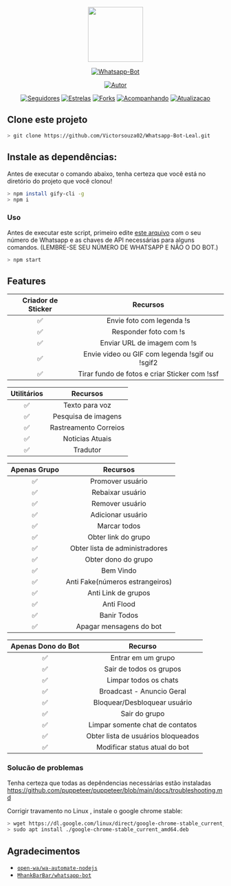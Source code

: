 <p align="center">
<img src="https://avatars0.githubusercontent.com/u/4674786?s=400&u=2f77d382a4428c141558772a2b7ad3a36bebf5bc&v=4" width="128" height="128"/>
</p>
<p align="center">
<a href="#"><img title="Whatsapp-Bot" src="https://img.shields.io/badge/Whatsapp Bot-green?colorA=%23ff0000&colorB=%23017e40&style=for-the-badge"></a>
</p>
<p align="center">
<a href="https://github.com/Victorsouza02"><img title="Autor" src="https://img.shields.io/badge/Author-Victorsouza02-blue.svg?style=for-the-badge&logo=github"></a>
</p>
<p align="center">
<a href="https://github.com/Victorsouza02/followers"><img title="Seguidores" src="https://img.shields.io/github/followers/Victorsouza02?color=red&style=flat-square"></a>
<a href="https://github.com/Victorsouza02/Whatsapp-Bot-Leal/stargazers/"><img title="Estrelas" src="https://img.shields.io/github/stars/Victorsouza02/Whatsapp-Bot-Leal?color=red&style=flat-square"></a>
<a href="https://github.com/Victorsouza02/Whatsapp-Bot-Leal/network/members"><img title="Forks" src="https://img.shields.io/github/forks/Victorsouza02/Whatsapp-Bot-Leal?color=red&style=flat-square"></a>
<a href="https://github.com/Victorsouza02/Whatsapp-Bot-Leal/watchers"><img title="Acompanhando" src="https://img.shields.io/github/watchers/Victorsouza02/Whatsapp-Bot-Leal?label=Watchers&color=blue&style=flat-square"></a>
<a href="#"><img title="Atualizacao" src="https://img.shields.io/badge/ATUALIZADO-SIM-blue.svg"/></a>
</p>

## Clone este projeto

```bash
> git clone https://github.com/Victorsouza02/Whatsapp-Bot-Leal.git
```

## Instale as dependências:
Antes de executar o comando abaixo, tenha certeza que você está 
no diretório do projeto que você clonou!

```bash
> npm install gify-cli -g
> npm i
```

### Uso
Antes de executar este script, primeiro edite [este arquivo](https://github.com/Victorsouza02/Whatsapp-Bot-Leal/blob/main/.env) com o seu número de Whatsapp e as chaves de API necessárias para alguns comandos. (LEMBRE-SE SEU NÚMERO DE WHATSAPP E NÃO O DO BOT.)

```bash
> npm start
```

## Features

| Criador de Sticker |                Recursos        |
| :-----------: | :--------------------------------: |
|       ✅       | Envie foto com legenda !s       |
|       ✅       | Responder foto  com !s               |
|       ✅       | Enviar URL de imagem com !s                   |
|       ✅       | Envie video ou GIF com legenda !sgif ou !sgif2  |
|       ✅       | Tirar fundo de fotos e criar Sticker com !ssf  |


| Utilitários |                     Recursos            |
| :------------: | :---------------------------------------------: |
|       ✅        |   Texto para voz                   |
|       ✅        |   Pesquisa de imagens                  |
|       ✅        |   Rastreamento Correios                  |
|       ✅        |   Noticias Atuais                 |
|       ✅        |   Tradutor                |


| Apenas Grupo  |                     Recursos             |
| :------------: | :---------------------------------------------: |
|       ✅        |   Promover usuário                  |
|       ✅        |   Rebaixar usuário                |
|       ✅        |   Remover usuário                     |
|       ✅        |   Adicionar usuário                      |
|       ✅        |   Marcar todos              |
|       ✅        |   Obter link do grupo               |
|       ✅        |   Obter lista de administradores               |
|       ✅        |   Obter dono do grupo              |
|       ✅        |   Bem Vindo  |
|       ✅        |   Anti Fake(números estrangeiros)|
|       ✅        |   Anti Link de grupos  |
|       ✅        |   Anti Flood  |
|       ✅        |   Banir Todos  |
|       ✅        |   Apagar mensagens do bot  |


| Apenas Dono do Bot  |              Recurso           |
| :------------: | :---------------------------------------------: |
|       ✅        |   Entrar em um grupo                 |
|       ✅        |   Sair de todos os grupos                  |
|       ✅        |   Limpar todos os chats              |
|       ✅        |   Broadcast - Anuncio Geral                     |
|       ✅        |   Bloquear/Desbloquear usuário                     |
|       ✅        |   Sair do grupo                     |
|       ✅        |   Limpar somente chat de contatos                 |
|       ✅        |   Obter lista de usuários bloqueados                |
|       ✅        |   Modificar status atual do bot                |


### Solucão de problemas
Tenha certeza que todas as depêndencias necessárias estão instaladas
https://github.com/puppeteer/puppeteer/blob/main/docs/troubleshooting.md

Corrigir travamento no Linux , instale o  google chrome stable:
```bash
> wget https://dl.google.com/linux/direct/google-chrome-stable_current_amd64.deb
> sudo apt install ./google-chrome-stable_current_amd64.deb
```

## Agradecimentos
* [`open-wa/wa-automate-nodejs`](https://github.com/open-wa/wa-automate-nodejs)
* [`MhankBarBar/whatsapp-bot`](https://github.com/MhankBarBar/whatsapp-bot)



